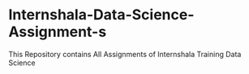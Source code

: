 # Internshala-Data-Science-Assignment-s
This Repository contains All Assignments of Internshala Training Data Science

